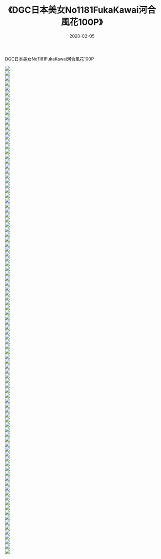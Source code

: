 ﻿---
layout: post
title:  《DGC日本美女No1181FukaKawai河合風花100P》
date:   2020-02-05
img: http://img.660000.xyz/Sharelink/性感/2020/DGC日本美女No1181FukaKawai河合風花100P/000.jpg
categories: [美女, 清纯, 唯美]
---

DGC日本美女No1181FukaKawai河合風花100P

  ![](http://img.660000.xyz/Sharelink/性感/2020/DGC日本美女No1181FukaKawai河合風花100P/001.jpg) <br> ![](http://img.660000.xyz/Sharelink/性感/2020/DGC日本美女No1181FukaKawai河合風花100P/002.jpg) <br> ![](http://img.660000.xyz/Sharelink/性感/2020/DGC日本美女No1181FukaKawai河合風花100P/003.jpg) <br> ![](http://img.660000.xyz/Sharelink/性感/2020/DGC日本美女No1181FukaKawai河合風花100P/004.jpg) <br> ![](http://img.660000.xyz/Sharelink/性感/2020/DGC日本美女No1181FukaKawai河合風花100P/005.jpg) <br> ![](http://img.660000.xyz/Sharelink/性感/2020/DGC日本美女No1181FukaKawai河合風花100P/006.jpg) <br> ![](http://img.660000.xyz/Sharelink/性感/2020/DGC日本美女No1181FukaKawai河合風花100P/007.jpg) <br> ![](http://img.660000.xyz/Sharelink/性感/2020/DGC日本美女No1181FukaKawai河合風花100P/008.jpg) <br> ![](http://img.660000.xyz/Sharelink/性感/2020/DGC日本美女No1181FukaKawai河合風花100P/009.jpg) <br> ![](http://img.660000.xyz/Sharelink/性感/2020/DGC日本美女No1181FukaKawai河合風花100P/010.jpg) <br> ![](http://img.660000.xyz/Sharelink/性感/2020/DGC日本美女No1181FukaKawai河合風花100P/011.jpg) <br> ![](http://img.660000.xyz/Sharelink/性感/2020/DGC日本美女No1181FukaKawai河合風花100P/012.jpg) <br> ![](http://img.660000.xyz/Sharelink/性感/2020/DGC日本美女No1181FukaKawai河合風花100P/013.jpg) <br> ![](http://img.660000.xyz/Sharelink/性感/2020/DGC日本美女No1181FukaKawai河合風花100P/014.jpg) <br> ![](http://img.660000.xyz/Sharelink/性感/2020/DGC日本美女No1181FukaKawai河合風花100P/015.jpg) <br> ![](http://img.660000.xyz/Sharelink/性感/2020/DGC日本美女No1181FukaKawai河合風花100P/016.jpg) <br> ![](http://img.660000.xyz/Sharelink/性感/2020/DGC日本美女No1181FukaKawai河合風花100P/017.jpg) <br> ![](http://img.660000.xyz/Sharelink/性感/2020/DGC日本美女No1181FukaKawai河合風花100P/018.jpg) <br> ![](http://img.660000.xyz/Sharelink/性感/2020/DGC日本美女No1181FukaKawai河合風花100P/019.jpg) <br> ![](http://img.660000.xyz/Sharelink/性感/2020/DGC日本美女No1181FukaKawai河合風花100P/020.jpg) <br> ![](http://img.660000.xyz/Sharelink/性感/2020/DGC日本美女No1181FukaKawai河合風花100P/021.jpg) <br> ![](http://img.660000.xyz/Sharelink/性感/2020/DGC日本美女No1181FukaKawai河合風花100P/022.jpg) <br> ![](http://img.660000.xyz/Sharelink/性感/2020/DGC日本美女No1181FukaKawai河合風花100P/023.jpg) <br> ![](http://img.660000.xyz/Sharelink/性感/2020/DGC日本美女No1181FukaKawai河合風花100P/024.jpg) <br> ![](http://img.660000.xyz/Sharelink/性感/2020/DGC日本美女No1181FukaKawai河合風花100P/025.jpg) <br> ![](http://img.660000.xyz/Sharelink/性感/2020/DGC日本美女No1181FukaKawai河合風花100P/026.jpg) <br> ![](http://img.660000.xyz/Sharelink/性感/2020/DGC日本美女No1181FukaKawai河合風花100P/027.jpg) <br> ![](http://img.660000.xyz/Sharelink/性感/2020/DGC日本美女No1181FukaKawai河合風花100P/028.jpg) <br> ![](http://img.660000.xyz/Sharelink/性感/2020/DGC日本美女No1181FukaKawai河合風花100P/029.jpg) <br> ![](http://img.660000.xyz/Sharelink/性感/2020/DGC日本美女No1181FukaKawai河合風花100P/030.jpg) <br> ![](http://img.660000.xyz/Sharelink/性感/2020/DGC日本美女No1181FukaKawai河合風花100P/031.jpg) <br> ![](http://img.660000.xyz/Sharelink/性感/2020/DGC日本美女No1181FukaKawai河合風花100P/032.jpg) <br> ![](http://img.660000.xyz/Sharelink/性感/2020/DGC日本美女No1181FukaKawai河合風花100P/033.jpg) <br> ![](http://img.660000.xyz/Sharelink/性感/2020/DGC日本美女No1181FukaKawai河合風花100P/034.jpg) <br> ![](http://img.660000.xyz/Sharelink/性感/2020/DGC日本美女No1181FukaKawai河合風花100P/035.jpg) <br> ![](http://img.660000.xyz/Sharelink/性感/2020/DGC日本美女No1181FukaKawai河合風花100P/036.jpg) <br> ![](http://img.660000.xyz/Sharelink/性感/2020/DGC日本美女No1181FukaKawai河合風花100P/037.jpg) <br> ![](http://img.660000.xyz/Sharelink/性感/2020/DGC日本美女No1181FukaKawai河合風花100P/038.jpg) <br> ![](http://img.660000.xyz/Sharelink/性感/2020/DGC日本美女No1181FukaKawai河合風花100P/039.jpg) <br> ![](http://img.660000.xyz/Sharelink/性感/2020/DGC日本美女No1181FukaKawai河合風花100P/040.jpg) <br> ![](http://img.660000.xyz/Sharelink/性感/2020/DGC日本美女No1181FukaKawai河合風花100P/041.jpg) <br> ![](http://img.660000.xyz/Sharelink/性感/2020/DGC日本美女No1181FukaKawai河合風花100P/042.jpg) <br> ![](http://img.660000.xyz/Sharelink/性感/2020/DGC日本美女No1181FukaKawai河合風花100P/043.jpg) <br> ![](http://img.660000.xyz/Sharelink/性感/2020/DGC日本美女No1181FukaKawai河合風花100P/044.jpg) <br> ![](http://img.660000.xyz/Sharelink/性感/2020/DGC日本美女No1181FukaKawai河合風花100P/045.jpg) <br> ![](http://img.660000.xyz/Sharelink/性感/2020/DGC日本美女No1181FukaKawai河合風花100P/046.jpg) <br> ![](http://img.660000.xyz/Sharelink/性感/2020/DGC日本美女No1181FukaKawai河合風花100P/047.jpg) <br> ![](http://img.660000.xyz/Sharelink/性感/2020/DGC日本美女No1181FukaKawai河合風花100P/048.jpg) <br> ![](http://img.660000.xyz/Sharelink/性感/2020/DGC日本美女No1181FukaKawai河合風花100P/049.jpg) <br> ![](http://img.660000.xyz/Sharelink/性感/2020/DGC日本美女No1181FukaKawai河合風花100P/050.jpg) <br> ![](http://img.660000.xyz/Sharelink/性感/2020/DGC日本美女No1181FukaKawai河合風花100P/051.jpg) <br> ![](http://img.660000.xyz/Sharelink/性感/2020/DGC日本美女No1181FukaKawai河合風花100P/052.jpg) <br> ![](http://img.660000.xyz/Sharelink/性感/2020/DGC日本美女No1181FukaKawai河合風花100P/053.jpg) <br> ![](http://img.660000.xyz/Sharelink/性感/2020/DGC日本美女No1181FukaKawai河合風花100P/054.jpg) <br> ![](http://img.660000.xyz/Sharelink/性感/2020/DGC日本美女No1181FukaKawai河合風花100P/055.jpg) <br> ![](http://img.660000.xyz/Sharelink/性感/2020/DGC日本美女No1181FukaKawai河合風花100P/056.jpg) <br> ![](http://img.660000.xyz/Sharelink/性感/2020/DGC日本美女No1181FukaKawai河合風花100P/057.jpg) <br> ![](http://img.660000.xyz/Sharelink/性感/2020/DGC日本美女No1181FukaKawai河合風花100P/058.jpg) <br> ![](http://img.660000.xyz/Sharelink/性感/2020/DGC日本美女No1181FukaKawai河合風花100P/059.jpg) <br> ![](http://img.660000.xyz/Sharelink/性感/2020/DGC日本美女No1181FukaKawai河合風花100P/060.jpg) <br> ![](http://img.660000.xyz/Sharelink/性感/2020/DGC日本美女No1181FukaKawai河合風花100P/061.jpg) <br> ![](http://img.660000.xyz/Sharelink/性感/2020/DGC日本美女No1181FukaKawai河合風花100P/062.jpg) <br> ![](http://img.660000.xyz/Sharelink/性感/2020/DGC日本美女No1181FukaKawai河合風花100P/063.jpg) <br> ![](http://img.660000.xyz/Sharelink/性感/2020/DGC日本美女No1181FukaKawai河合風花100P/064.jpg) <br> ![](http://img.660000.xyz/Sharelink/性感/2020/DGC日本美女No1181FukaKawai河合風花100P/065.jpg) <br> ![](http://img.660000.xyz/Sharelink/性感/2020/DGC日本美女No1181FukaKawai河合風花100P/066.jpg) <br> ![](http://img.660000.xyz/Sharelink/性感/2020/DGC日本美女No1181FukaKawai河合風花100P/067.jpg) <br> ![](http://img.660000.xyz/Sharelink/性感/2020/DGC日本美女No1181FukaKawai河合風花100P/068.jpg) <br> ![](http://img.660000.xyz/Sharelink/性感/2020/DGC日本美女No1181FukaKawai河合風花100P/069.jpg) <br> ![](http://img.660000.xyz/Sharelink/性感/2020/DGC日本美女No1181FukaKawai河合風花100P/070.jpg) <br> ![](http://img.660000.xyz/Sharelink/性感/2020/DGC日本美女No1181FukaKawai河合風花100P/071.jpg) <br> ![](http://img.660000.xyz/Sharelink/性感/2020/DGC日本美女No1181FukaKawai河合風花100P/072.jpg) <br> ![](http://img.660000.xyz/Sharelink/性感/2020/DGC日本美女No1181FukaKawai河合風花100P/073.jpg) <br> ![](http://img.660000.xyz/Sharelink/性感/2020/DGC日本美女No1181FukaKawai河合風花100P/074.jpg) <br> ![](http://img.660000.xyz/Sharelink/性感/2020/DGC日本美女No1181FukaKawai河合風花100P/075.jpg) <br> ![](http://img.660000.xyz/Sharelink/性感/2020/DGC日本美女No1181FukaKawai河合風花100P/076.jpg) <br> ![](http://img.660000.xyz/Sharelink/性感/2020/DGC日本美女No1181FukaKawai河合風花100P/077.jpg) <br> ![](http://img.660000.xyz/Sharelink/性感/2020/DGC日本美女No1181FukaKawai河合風花100P/078.jpg) <br> ![](http://img.660000.xyz/Sharelink/性感/2020/DGC日本美女No1181FukaKawai河合風花100P/079.jpg) <br> ![](http://img.660000.xyz/Sharelink/性感/2020/DGC日本美女No1181FukaKawai河合風花100P/080.jpg) <br> ![](http://img.660000.xyz/Sharelink/性感/2020/DGC日本美女No1181FukaKawai河合風花100P/081.jpg) <br> ![](http://img.660000.xyz/Sharelink/性感/2020/DGC日本美女No1181FukaKawai河合風花100P/082.jpg) <br> ![](http://img.660000.xyz/Sharelink/性感/2020/DGC日本美女No1181FukaKawai河合風花100P/083.jpg) <br> ![](http://img.660000.xyz/Sharelink/性感/2020/DGC日本美女No1181FukaKawai河合風花100P/084.jpg) <br> ![](http://img.660000.xyz/Sharelink/性感/2020/DGC日本美女No1181FukaKawai河合風花100P/085.jpg) <br> ![](http://img.660000.xyz/Sharelink/性感/2020/DGC日本美女No1181FukaKawai河合風花100P/086.jpg) <br> ![](http://img.660000.xyz/Sharelink/性感/2020/DGC日本美女No1181FukaKawai河合風花100P/087.jpg) <br> ![](http://img.660000.xyz/Sharelink/性感/2020/DGC日本美女No1181FukaKawai河合風花100P/088.jpg) <br> ![](http://img.660000.xyz/Sharelink/性感/2020/DGC日本美女No1181FukaKawai河合風花100P/089.jpg) <br> ![](http://img.660000.xyz/Sharelink/性感/2020/DGC日本美女No1181FukaKawai河合風花100P/090.jpg) <br> ![](http://img.660000.xyz/Sharelink/性感/2020/DGC日本美女No1181FukaKawai河合風花100P/091.jpg) <br> ![](http://img.660000.xyz/Sharelink/性感/2020/DGC日本美女No1181FukaKawai河合風花100P/092.jpg) <br> ![](http://img.660000.xyz/Sharelink/性感/2020/DGC日本美女No1181FukaKawai河合風花100P/093.jpg) <br> ![](http://img.660000.xyz/Sharelink/性感/2020/DGC日本美女No1181FukaKawai河合風花100P/094.jpg) <br> ![](http://img.660000.xyz/Sharelink/性感/2020/DGC日本美女No1181FukaKawai河合風花100P/095.jpg) <br> ![](http://img.660000.xyz/Sharelink/性感/2020/DGC日本美女No1181FukaKawai河合風花100P/096.jpg) <br> ![](http://img.660000.xyz/Sharelink/性感/2020/DGC日本美女No1181FukaKawai河合風花100P/097.jpg) <br> ![](http://img.660000.xyz/Sharelink/性感/2020/DGC日本美女No1181FukaKawai河合風花100P/098.jpg) <br> ![](http://img.660000.xyz/Sharelink/性感/2020/DGC日本美女No1181FukaKawai河合風花100P/099.jpg) <br> ![](http://img.660000.xyz/Sharelink/性感/2020/DGC日本美女No1181FukaKawai河合風花100P/100.jpg) <br>